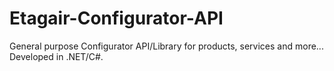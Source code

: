# Etagair-Configurator-API
General purpose Configurator API/Library for products, services and more...
Developed in .NET/C#.
